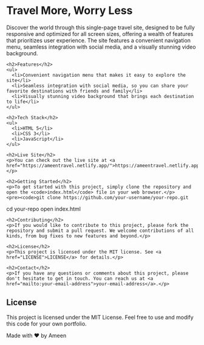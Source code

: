 <!DOCTYPE html>
<html>
  <head>
    <title>Travel More, Worry Less</title>
  </head>
  <body>
    <h1>Travel More, Worry Less</h1>
    <p>Discover the world through this single-page travel site, designed to be fully responsive and optimized for all screen sizes, offering a wealth of features that prioritizes user experience. The site features a convenient navigation menu, seamless integration with social media, and a visually stunning video background.</p>
    
    <h2>Features</h2>
    <ul>
      <li>Convenient navigation menu that makes it easy to explore the site</li>
      <li>Seamless integration with social media, so you can share your favorite destinations with friends and family</li>
      <li>Visually stunning video background that brings each destination to life</li>
    </ul>
    
    <h2>Tech Stack</h2>
    <ul>
      <li>HTML 5</li>
      <li>CSS 3</li>
      <li>JavaScript</li>
    </ul>
    
    <h2>Live Site</h2>
    <p>You can check out the live site at <a href="https://ameentravel.netlify.app/">https://ameentravel.netlify.app/</a>.</p>
    
    <h2>Getting Started</h2>
    <p>To get started with this project, simply clone the repository and open the <code>index.html</code> file in your web browser.</p>
    <pre><code>git clone https://github.com/your-username/your-repo.git
cd your-repo
open index.html</code></pre>
    
    <h2>Contributing</h2>
    <p>If you would like to contribute to this project, please fork the repository and submit a pull request. We welcome contributions of all kinds, from bug fixes to new features and beyond.</p>
    
    <h2>License</h2>
    <p>This project is licensed under the MIT license. See <a href="LICENSE">LICENSE</a> for details.</p>
    
    <h2>Contact</h2>
    <p>If you have any questions or comments about this project, please don't hesitate to get in touch. You can reach us at <a href="mailto:your-email-address">your-email-address</a>.</p>
    
    
<h2>License</h2>

<p>This project is licensed under the MIT License. Feel free to use and modify this code for your own portfolio.</p>

<p>Made with ❤ by Ameen</p>
  </body>
</html>
